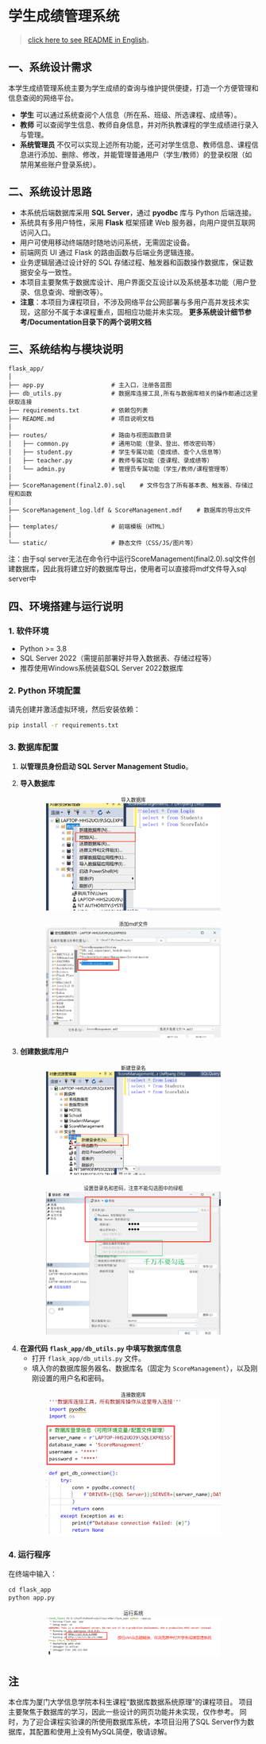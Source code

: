 # 学生成绩管理系统
> [click here to see README in English](./README_eng.md)。
## 一、系统设计需求

本学生成绩管理系统主要为学生成绩的查询与维护提供便捷，打造一个方便管理和信息查阅的网络平台。  
- **学生** 可以通过系统查阅个人信息（所在系、班级、所选课程、成绩等）。
- **教师** 可以查阅学生信息、教师自身信息，并对所执教课程的学生成绩进行录入与管理。
- **系统管理员** 不仅可以实现上述所有功能，还可对学生信息、教师信息、课程信息进行添加、删除、修改，并能管理普通用户（学生/教师）的登录权限（如禁用某些账户登录系统）。

## 二、系统设计思路

- 本系统后端数据库采用 **SQL Server**，通过 **pyodbc** 库与 Python 后端连接。
- 系统具有多用户特性，采用 **Flask** 框架搭建 Web 服务器，向用户提供互联网访问入口。
- 用户可使用移动终端随时随地访问系统，无需固定设备。
- 前端网页 UI 通过 Flask 的路由函数与后端业务逻辑连接。
- 业务逻辑层通过设计好的 SQL 存储过程、触发器和函数操作数据库，保证数据安全与一致性。
- 本项目主要聚焦于数据库设计、用户界面交互设计以及系统基本功能（用户登录、信息查询、增删改等）。
- **注意**：本项目为课程项目，不涉及网络平台公网部署与多用户高并发技术实现，这部分不属于本课程重点，固相应功能并未实现。
**更多系统设计细节参考/Documentation目录下的两个说明文档**

## 三、系统结构与模块说明

```
flask_app/
│
├── app.py                   # 主入口，注册各蓝图
├── db_utils.py              # 数据库连接工具,所有与数据库相关的操作都通过这里获取连接
├── requirements.txt         # 依赖包列表
├── README.md                # 项目说明文档
│
├── routes/                  # 路由与视图函数目录
│   ├── common.py            # 通用功能（登录、登出、修改密码等）
│   ├── student.py           # 学生专属功能（查成绩、查个人信息等）
│   ├── teacher.py           # 教师专属功能（查课程、录成绩等）
│   └── admin.py             # 管理员专属功能（学生/教师/课程管理等）
│
├── ScoreManagement(final2.0).sql    # 文件包含了所有基本表、触发器、存储过程和函数
│
├── ScoreManagement_log.ldf & ScoreManagement.mdf    # 数据库的导出文件
│
├── templates/               # 前端模板（HTML）   
│
└── static/                  # 静态文件（CSS/JS/图片等）
```
注：由于sql server无法在命令行中运行ScoreManagement(final2.0).sql文件创建数据库，因此我将建立好的数据库导出，使用者可以直接将mdf文件导入sql server中

## 四、环境搭建与运行说明

### 1. 软件环境

- Python >= 3.8
- SQL Server 2022（需提前部署好并导入数据表、存储过程等）
- 推荐使用Windows系统装载SQL Server 2022数据库

### 2. Python 环境配置

请先创建并激活虚拟环境，然后安装依赖：

```bash
pip install -r requirements.txt
```
### 3. 数据库配置

1. **以管理员身份启动 SQL Server Management Studio**。

2. **导入数据库**  
<p align="center">
  <span style="font-size:10px; font-weight:normal;">导入数据库</span><br>
  <img src="README_pics/pic1.png" alt="导入数据库" width="70%"/>
</p>

<p align="center">
  <span style="font-size:10px; font-weight:normal;">添加mdf文件</span><br>
  <img src="README_pics/pic2.png" alt="导入数据库" width="70%"/>
</p>

3. **创建数据库用户**  
<p align="center">
  <span style="font-size:10px; font-weight:normal;">新建登录名</span><br>
  <img src="README_pics/pic3.png" alt="导入数据库" width="70%"/>
</p>
<p align="center">
  <span style="font-size:10px; font-weight:normal;">设置登录名和密码，注意不能勾选图中的绿框</span><br>
  <img src="README_pics/pic4.png" alt="导入数据库" width="70%"/>
</p>


4. **在源代码 `flask_app/db_utils.py` 中填写数据库信息**  
   - 打开 `flask_app/db_utils.py` 文件。
   - 填入你的数据库服务器名、数据库名（固定为 `ScoreManagement`），以及刚刚设置的用户名和密码。
<p align="center">
  <span style="font-size:10px; font-weight:normal;">连接数据库</span><br>
  <img src="README_pics/pic5.png" alt="导入数据库" width="70%"/>
</p>


### 4. 运行程序
在终端中输入：
```
cd flask_app
python app.py
```
<p align="center">
  <span style="font-size:10px; font-weight:normal;">运行系统</span><br>
  <img src="README_pics/pic6.png" alt="导入数据库" width="70%"/>
</p>

## 注
本仓库为厦门大学信息学院本科生课程“数据库数据系统原理”的课程项目。
项目主要聚焦于数据库的学习，因此一些设计的网页功能并未实现，仅作参考。
同时，为了迎合课程实验课的所使用数据库系统，本项目沿用了SQL Server作为数据库，其配置和使用上没有MySQL简便，敬请谅解。